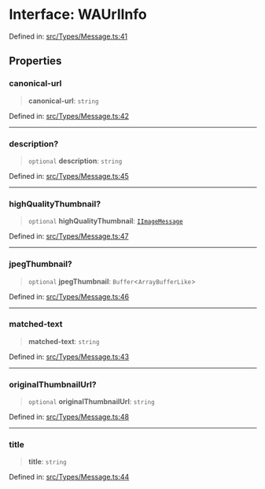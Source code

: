 # Interface: WAUrlInfo

Defined in: [src/Types/Message.ts:41](https://github.com/Fokusdotid/Baileys/blob/f4c7971f59af0b012f8de667e7a21ae12f7bbf19/src/Types/Message.ts#L41)

## Properties

### canonical-url

> **canonical-url**: `string`

Defined in: [src/Types/Message.ts:42](https://github.com/Fokusdotid/Baileys/blob/f4c7971f59af0b012f8de667e7a21ae12f7bbf19/src/Types/Message.ts#L42)

***

### description?

> `optional` **description**: `string`

Defined in: [src/Types/Message.ts:45](https://github.com/Fokusdotid/Baileys/blob/f4c7971f59af0b012f8de667e7a21ae12f7bbf19/src/Types/Message.ts#L45)

***

### highQualityThumbnail?

> `optional` **highQualityThumbnail**: [`IImageMessage`](../namespaces/proto/namespaces/Message/interfaces/IImageMessage.md)

Defined in: [src/Types/Message.ts:47](https://github.com/Fokusdotid/Baileys/blob/f4c7971f59af0b012f8de667e7a21ae12f7bbf19/src/Types/Message.ts#L47)

***

### jpegThumbnail?

> `optional` **jpegThumbnail**: `Buffer`\<`ArrayBufferLike`\>

Defined in: [src/Types/Message.ts:46](https://github.com/Fokusdotid/Baileys/blob/f4c7971f59af0b012f8de667e7a21ae12f7bbf19/src/Types/Message.ts#L46)

***

### matched-text

> **matched-text**: `string`

Defined in: [src/Types/Message.ts:43](https://github.com/Fokusdotid/Baileys/blob/f4c7971f59af0b012f8de667e7a21ae12f7bbf19/src/Types/Message.ts#L43)

***

### originalThumbnailUrl?

> `optional` **originalThumbnailUrl**: `string`

Defined in: [src/Types/Message.ts:48](https://github.com/Fokusdotid/Baileys/blob/f4c7971f59af0b012f8de667e7a21ae12f7bbf19/src/Types/Message.ts#L48)

***

### title

> **title**: `string`

Defined in: [src/Types/Message.ts:44](https://github.com/Fokusdotid/Baileys/blob/f4c7971f59af0b012f8de667e7a21ae12f7bbf19/src/Types/Message.ts#L44)
